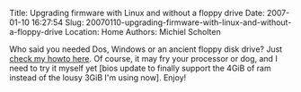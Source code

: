 Title: Upgrading firmware with Linux and without a floppy drive
Date: 2007-01-10 16:27:54
Slug: 20070110-upgrading-firmware-with-linux-and-without-a-floppy-drive
Location: Home
Authors: Michiel Scholten

<p>Who said you needed Dos, Windows or an ancient floppy disk drive? Just <a href="http://aquariusoft.org/page/linux/upgradefirmwareinlinux/">check my howto here</a>. Of course, it may fry your processor or dog, and I need to try it myself yet [bios update to finally support the 4GiB of ram instead of the lousy 3GiB I'm using now]. Enjoy!</p>